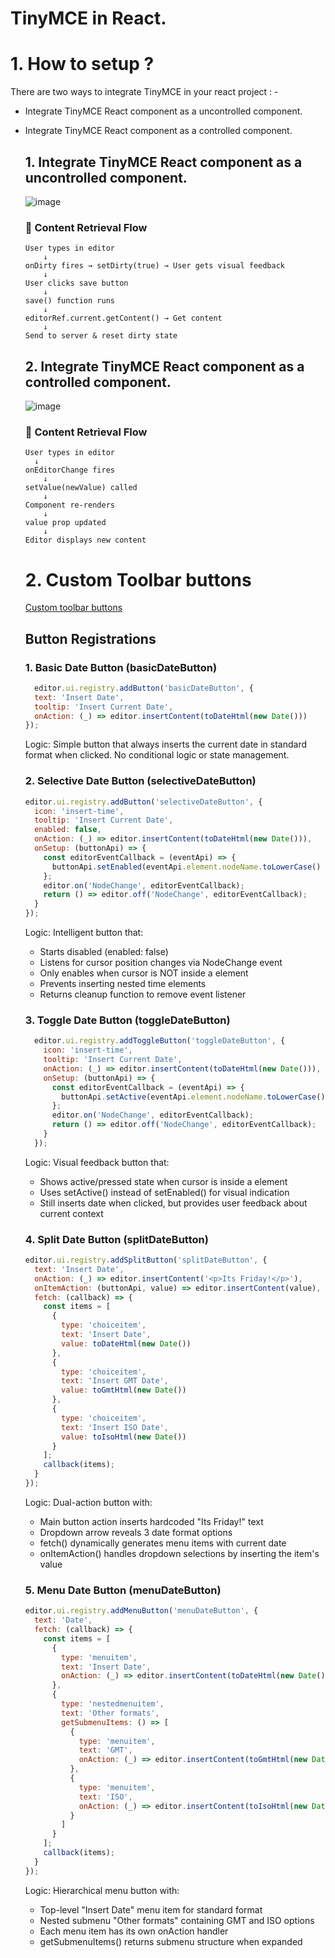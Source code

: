 # TinyMCE in React.

# 1. How to setup ?
There are two ways to integrate TinyMCE in your react project : -
- Integrate TinyMCE React component as a uncontrolled component.
- Integrate TinyMCE React component as a controlled component. 
  ## 1. Integrate TinyMCE React component as a uncontrolled component.
  ![image](https://github.com/user-attachments/assets/0598483b-0e00-448e-b7c8-a5f578d2a21a)
  ### 🔄 Content Retrieval Flow

  ```
  User types in editor 
      ↓
  onDirty fires → setDirty(true) → User gets visual feedback 
      ↓
  User clicks save button
      ↓
  save() function runs
      ↓
  editorRef.current.getContent() → Get content
      ↓
  Send to server & reset dirty state
  ```
  ## 2. Integrate TinyMCE React component as a controlled component.
  ![image](https://github.com/user-attachments/assets/360508ae-60a7-4251-968b-fd00e482c9de)
  ### 🔄 Content Retrieval Flow
  ```
  User types in editor
    ↓
  onEditorChange fires
      ↓
  setValue(newValue) called
      ↓
  Component re-renders
      ↓
  value prop updated
      ↓
  Editor displays new content
  ```
  # 2. Custom Toolbar buttons
  [Custom toolbar buttons](https://www.tiny.cloud/docs/tinymce/latest/custom-toolbarbuttons/)
  ## Button Registrations
  ### 1. Basic Date Button (basicDateButton)
  ```js
    editor.ui.registry.addButton('basicDateButton', {
    text: 'Insert Date',
    tooltip: 'Insert Current Date',
    onAction: (_) => editor.insertContent(toDateHtml(new Date()))
  });
  ```
  Logic: Simple button that always inserts the current date in standard format when clicked. No conditional logic or state management.
  ### 2. Selective Date Button (selectiveDateButton)
  
  ```js
  editor.ui.registry.addButton('selectiveDateButton', {
    icon: 'insert-time',
    tooltip: 'Insert Current Date',
    enabled: false,
    onAction: (_) => editor.insertContent(toDateHtml(new Date())),
    onSetup: (buttonApi) => {
      const editorEventCallback = (eventApi) => {
        buttonApi.setEnabled(eventApi.element.nodeName.toLowerCase() !== 'time');
      };
      editor.on('NodeChange', editorEventCallback);
      return () => editor.off('NodeChange', editorEventCallback);
    }
  });
  ```
  Logic: Intelligent button that:
  - Starts disabled (enabled: false)
  - Listens for cursor position changes via NodeChange event
  - Only enables when cursor is NOT inside a <time> element
  - Prevents inserting nested time elements
  - Returns cleanup function to remove event listener
  
  ### 3. Toggle Date Button (toggleDateButton)
    ```js
      editor.ui.registry.addToggleButton('toggleDateButton', {
        icon: 'insert-time',
        tooltip: 'Insert Current Date',
        onAction: (_) => editor.insertContent(toDateHtml(new Date())),
        onSetup: (buttonApi) => {
          const editorEventCallback = (eventApi) => {
            buttonApi.setActive(eventApi.element.nodeName.toLowerCase() === 'time');
          };
          editor.on('NodeChange', editorEventCallback);
          return () => editor.off('NodeChange', editorEventCallback);
        }
      });
    ```
    Logic: Visual feedback button that:
  
  - Shows active/pressed state when cursor is inside a <time> element
  - Uses setActive() instead of setEnabled() for visual indication
  - Still inserts date when clicked, but provides user feedback about current context
  
  ### 4. Split Date Button (splitDateButton)
  ```js
  editor.ui.registry.addSplitButton('splitDateButton', {
    text: 'Insert Date',
    onAction: (_) => editor.insertContent('<p>Its Friday!</p>'),
    onItemAction: (buttonApi, value) => editor.insertContent(value),
    fetch: (callback) => {
      const items = [
        {
          type: 'choiceitem',
          text: 'Insert Date',
          value: toDateHtml(new Date())
        },
        {
          type: 'choiceitem',
          text: 'Insert GMT Date',
          value: toGmtHtml(new Date())
        },
        {
          type: 'choiceitem',
          text: 'Insert ISO Date',
          value: toIsoHtml(new Date())
        }
      ];
      callback(items);
    }
  });
  ```
  Logic: Dual-action button with:
  
  - Main button action inserts hardcoded "Its Friday!" text
  - Dropdown arrow reveals 3 date format options
  - fetch() dynamically generates menu items with current date
  - onItemAction() handles dropdown selections by inserting the item's value
  
  ### 5. Menu Date Button (menuDateButton)
    ```js
    editor.ui.registry.addMenuButton('menuDateButton', {
      text: 'Date',
      fetch: (callback) => {
        const items = [
          {
            type: 'menuitem',
            text: 'Insert Date',
            onAction: (_) => editor.insertContent(toDateHtml(new Date()))
          },
          {
            type: 'nestedmenuitem',
            text: 'Other formats',
            getSubmenuItems: () => [
              {
                type: 'menuitem',
                text: 'GMT',
                onAction: (_) => editor.insertContent(toGmtHtml(new Date()))
              },
              {
                type: 'menuitem',
                text: 'ISO',
                onAction: (_) => editor.insertContent(toIsoHtml(new Date()))
              }
            ]
          }
        ];
        callback(items);
      }
    });
    ```
  Logic: Hierarchical menu button with:
  
  - Top-level "Insert Date" menu item for standard format
  - Nested submenu "Other formats" containing GMT and ISO options
  - Each menu item has its own onAction handler
  - getSubmenuItems() returns submenu structure when expanded



  
 
